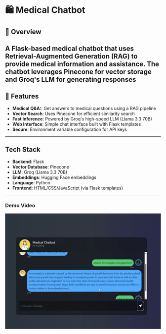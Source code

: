 # 🛍️ Medical Chatbot 

## 📌 Overview

A Flask-based medical chatbot that uses Retrieval-Augmented Generation (RAG) to provide medical information and assistance. The chatbot leverages Pinecone for vector storage and Groq's LLM for generating responses
---

## 🚀 Features

- **Medical Q&A:**: Get answers to medical questions using a RAG pipeline 
- **Vector Search**: Uses Pinecone for efficient similarity search  
- **Fast Inference**: Powered by Groq's high-speed LLM (Llama 3.3 70B)  
- **Web Interface**: Simple chat interface built with Flask templates 
- **Secure**: Environment variable configuration for API keys

---

## Tech Stack
- **Backend**: Flask
- **Vector Database**: Pinecone
- **LLM**: Groq (Llama 3.3 70B)
- **Embeddings**: Hugging Face embeddings
- **Language**: Python
- **Frontend**: HTML/CSS/JavaScript (via Flask templates)

---

### Demo Video

[![Watch the demo video](image.png)]()


